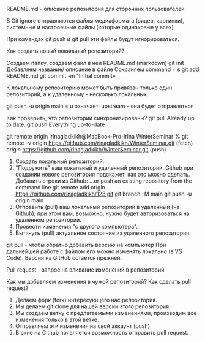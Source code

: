 README.md - описание репозитория для сторонних пользователей 

В Git ignore отправляются файлы  медиаформата (видео, картинки), системные и настроечные файлы (которые одинаковые у всех)

При командах git push и git pull эти файлы будут игнорироваться. 

Как создать новый локальный репозиторий?

Создаем папку, создаем файл в ней README.md (markdown)
git init
Добавляем название/ описание в файле
Сохраняем  command + s
git add README.md
git commit -m "Initial commit»

К локальному репозиторию может быть привязан только один репозиторий, а к удаленному - несколько локальных.

git push -u origin main = u означает  upstream - она будет отправляться

Как проверить, что репозитории синхронизированы?
git pull
Already up to date.
git push
Everything up-to-date

git remote
origin
irinagladkikh@MacBook-Pro-Irina WinterSeminar % git remote 
-v 
origin  https://github.com/rinagladkikh/WinterSeminar.git (fetch)
origin  https://github.com/rinagladkikh/WinterSeminar.git (push)


1. Создать локальный репозиторий.
2. "Подружить" ваш локальный и удаленный репозитории. Github при создании нового репозитория подскажет, как это можно сделать.
Добавить строки из Github:
…or push an existing repository from the command line
git remote add origin https://github.com/rinagladkikh/123.git
git branch -M main
git push -u origin main
3. Отправить (pull) ваш локальный репозиторий в удаленный (на Github), при этом вам, возможно, нужно будет авторизоваться на удаленном репозитории.
4. Провести изменения "с другого компьютера".
5. Вытянуть (pull) актуальное состояние из удаленного репозитория.

git pull - чтобы обратно добавить версию на компьютер
При дальнейшей работе с файлом его можно изменять локально (в VS Code). Версия на GitHub остается прежней.

Pull request - запрос на вливание изменений в репозиторий


Как мы добавляем изменения в чужой репозиторий? Как сделать pull request?

1. Делаем форк (fork) интересующего нас репозитория.
2. Мы делаем git clone для нашей версии этого репозитория.
3. Мы создаем ветку с предлагаемыми изменениями, производим все изменения только в этой ветке.
4. Отправляем эти изменения на свой аккаунт (push)
5. В окне на Github появляется возможность отправить pull request.
